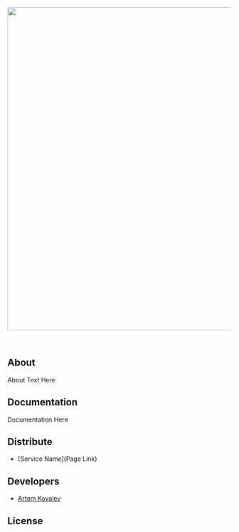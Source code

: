 <p align="center">
      <img src="https://img.freepik.com/free-vector/creative-casino-stuff-background_52683-73957.jpg?w=900&t=st=1675690043~exp=1675690643~hmac=5a945a40ae12b9cc8c252ff9ab3b3845c1209f452b548501485ce23b737bb902" width="726">
</p>

<p align="center">
   <img src=""https://img.shields.io/badge/Java%20-version%208%20Update%20361-blueviolet">
   <img src=""https://img.shields.io/badge/Game%20-version%201.0-critical">
  
</p>

## About

About Text Here

## Documentation

Documentation Here

## Distribute

- [Service Name](Page Link)


## Developers

- [Artem Kovalev](https://github.com/Artem-code-Kovalev)

## License
